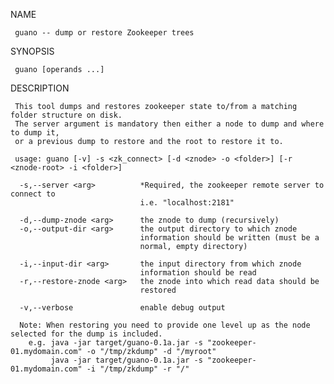 NAME

     guano -- dump or restore Zookeeper trees

SYNOPSIS

     guano [operands ...]

DESCRIPTION

     This tool dumps and restores zookeeper state to/from a matching folder structure on disk.
     The server argument is mandatory then either a node to dump and where to dump it,
     or a previous dump to restore and the root to restore it to.

     usage: guano [-v] -s <zk_connect> [-d <znode> -o <folder>] [-r <znode-root> -i <folder>]

      -s,--server <arg>          *Required, the zookeeper remote server to connect to
                                 i.e. "localhost:2181"
                                 
      -d,--dump-znode <arg>      the znode to dump (recursively)
      -o,--output-dir <arg>      the output directory to which znode
                                 information should be written (must be a
                                 normal, empty directory)
                                 
      -i,--input-dir <arg>       the input directory from which znode
                                 information should be read
      -r,--restore-znode <arg>   the znode into which read data should be
                                 restored

      -v,--verbose               enable debug output

      Note: When restoring you need to provide one level up as the node selected for the dump is included.
        e.g. java -jar target/guano-0.1a.jar -s "zookeeper-01.mydomain.com" -o "/tmp/zkdump" -d "/myroot"
             java -jar target/guano-0.1a.jar -s "zookeeper-01.mydomain.com" -i "/tmp/zkdump" -r "/"

